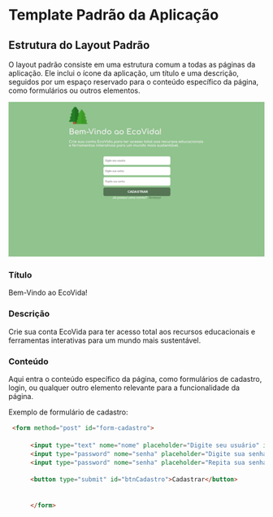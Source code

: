 # Template Padrão da Aplicação

## Estrutura do Layout Padrão

O layout padrão consiste em uma estrutura comum a todas as páginas da aplicação. Ele inclui o ícone da aplicação, um título e uma descrição, seguidos por um espaço reservado para o conteúdo específico da página, como formulários ou outros elementos.


![tela-exemplo](https://github.com/ICEI-PUC-Minas-PMV-ADS/pmv-ads-2024-1-e1-proj-web-t5-pmv-ads-2024-1-e1-projpuc-ecovida/blob/main/documentos/img/Cadastro_tela_feito.png)

### Título

Bem-Vindo ao EcoVida!

### Descrição

Crie sua conta EcoVida para ter acesso total aos recursos educacionais e ferramentas interativas para um mundo mais sustentável.

### Conteúdo

Aqui entra o conteúdo específico da página, como formulários de cadastro, login, ou qualquer outro elemento relevante para a funcionalidade da página.

Exemplo de formulário de cadastro:

```html
 <form method="post" id="form-cadastro">
      
      <input type="text" nome="nome" placeholder="Digite seu usuário" id="usuario" autofocus>
      <input type="password" nome="senha" placeholder="Digite sua senha" id="senha">
      <input type="password" nome="senha" placeholder="Repita sua senha" id="confirmeSenha">
      
      <button type="submit" id="btnCadastro">Cadastrar</button>
      
          
      </form>
